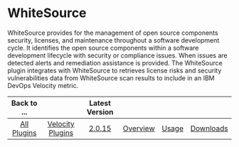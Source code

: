
# WhiteSource

WhiteSource provides for the management of open source components security, licenses, and maintenance throughout a software development cycle. It identifies the open source components within a software development lifecycle with security or compliance issues. When issues are detected alerts and remediation assistance is provided. The WhiteSource plugin integrates with WhiteSource to retrieves license risks and security vulnerabilities data from WhiteSource scan results to include in an IBM DevOps Velocity metric.

|Back to ...||Latest Version||||
| :---: | :---: | :---: | :---: | :---: | :---: |
|[All Plugins](../../index.md)|[Velocity Plugins](../README.md)|[2.0.15](https://raw.githubusercontent.com/UrbanCode/IBM-UCV-PLUGINS/main/files/ucv-ext-whitesource/ucv-ext-whitesource-2.0.15.tar.zip)|[Overview](overview.md)|[Usage](usage.md)|[Downloads](downloads.md)|
